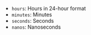 * `hours`: Hours in 24-hour format
* `minutes`: Minutes
* `seconds`: Seconds
* `nanos`: Nanoseconds
